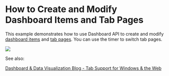 # How to Create and Modify Dashboard Items and Tab Pages

This example demonstrates how to use Dashboard API to create and modify [dashboard items](xref:https://docs.devexpress.com/Dashboard/116521/basic-concepts-and-terminology/dashboard-items) and [tab pages](xref:https://docs.devexpress.com/Dashboard/116503/). You can use the timer to switch tab pages.

![](https://github.com/DevExpress-Examples/winforms-dashboard-viewer-item-tabs/blob/18.2.1%2B/images/win-dashboard-viewer-item-tabs.png)

See also:

[Dashboard & Data Visualization Blog - Tab Support for Windows & the Web](https://community.devexpress.com/blogs/analytics/archive/2018/09/07/DevExpress-Dashboards-Tab-Support-Windows-Web.aspx)
